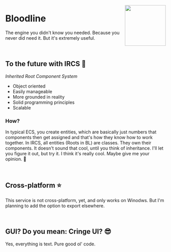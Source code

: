 <img width="128" align="right" src="https://github.com/kubgus/Bloodline/assets/53797257/73886531-f03a-47c3-95a7-301156be62a9"></img>
# Bloodline

The engine you didn't know you needed. Because you never did need it. But it's extremely useful.

<br>

## To the future with IRCS 🚀
*Inherited Root Component System*
<br>
* Object oriented
* Easily manageable
* More grounded in reality
* Solid programming principles
* Scalable

### How?

In typical ECS, you create entities, which are basically just numbers that components then get assigned and that's how they know how to work together. In IRCS, all entities (Roots in BL) are classes. They own their components. It doesn't sound that cool, until you think of inheritance. I'll let you figure it out, but try it. I think it's really cool. Maybe give me your opinion. 👋

<br>

## Cross-platform ⭐
This service is not cross-platform, yet, and only works on Winodws. But I'm planning to add the option to export elsewhere.

<br>

## GUI? Do you mean: Cringe UI? 😎
Yes, everything is text. Pure good ol' code.
